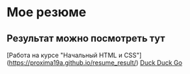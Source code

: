 # Moe резюме

## Результат можно посмотреть тут

[Работа на курсе "Начальный HTML и CSS"] (https://proxima19a.github.io/resume_result/)
[Duck Duck Go](https://duckduckgo.com)

